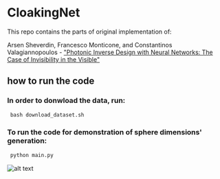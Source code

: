 # CloakingNet
This repo contains the parts of original implementation of:

Arsen Sheverdin, Francesco Monticone, and Constantinos Valagiannopoulos - ["Photonic Inverse Design with Neural Networks: The Case of Invisibility in the Visible"](https://journals.aps.org/prapplied/abstract/10.1103/PhysRevApplied.14.024054)

## how to run the code

### In order to donwload the data, run:
```python
 bash download_dataset.sh
```
### To run the code for demonstration of sphere dimensions' generation:
```python
 python main.py
```

![alt text](https://github.com/arsen-sheverdin/CloakingNet/blob/master/media/schema.png "Logo Title Text 1")


